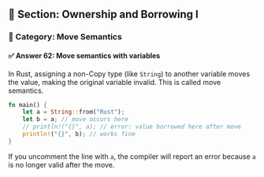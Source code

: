 ## 📘 Section: Ownership and Borrowing I  
### 🔹 Category: Move Semantics  
#### ✅ Answer 62: Move semantics with variables

In Rust, assigning a non-Copy type (like `String`) to another variable moves the value, making the original variable invalid. This is called move semantics.

```rust
fn main() {
    let a = String::from("Rust");
    let b = a; // move occurs here
    // println!("{}", a); // error: value borrowed here after move
    println!("{}", b); // works fine
}
```

If you uncomment the line with `a`, the compiler will report an error because `a` is no longer valid after the move.
